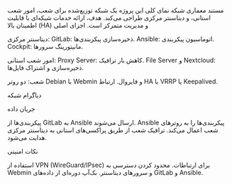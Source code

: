 مستند معماری شبکه
نمای کلی
این پروژه یک شبکه توزیع‌شده برای شعب، امور شعب استانی، و دیتاسنتر مرکزی طراحی می‌کند. هدف، ارائه خدمات شبکه‌ای با قابلیت اطمینان بالا (HA) و مدیریت متمرکز است.
اجزای اصلی

دیتاسنتر مرکزی:
GitLab: ذخیره‌سازی پیکربندی‌ها.
Ansible: اتوماسیون پیکربندی.
Cockpit: مانیتورینگ سرورها.


امور شعب استانی:
Proxy Server: کاهش بار ترافیک.
File Server و Nextcloud: ذخیره‌سازی و اشتراک فایل‌ها.


شعب:
دو روتر Debian با Webmin و فایروال.
ارتباط HA با VRRP یا Keepalived.



دیاگرام شبکه

جریان داده

پیکربندی‌ها از GitLab به Ansible ارسال می‌شوند.
Ansible پیکربندی‌ها را به روترهای شعب اعمال می‌کند.
ترافیک شعب از طریق پراکسی‌های استانی به دیتاسنتر مرکزی هدایت می‌شود.

نکات امنیتی

استفاده از VPN (WireGuard/IPsec) برای ارتباطات.
محدود کردن دسترسی به Webmin و سرورهای دیتاسنتر.
بک‌آپ دوره‌ای از داده‌های GitLab و Ansible.


